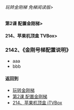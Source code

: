 ###### 玩转金刚梯 免梯阅读版>
#### 第2课 配置金刚梯>
#### 214、苹果机顶盒 TVBox>

### 2142、《金刚号梯配置说明》

- aaa
- bbb

#### 返回到
- [玩转金刚梯](https://github.com/a2zitpro/web/blob/master/LadderFree/main.md)
- [第2课 配置金刚梯](https://github.com/a2zitpro/web/blob/master/LadderFree/LadderConfigure/LadderConfigure.md)
- [214、苹果机顶盒 iTVBox](https://github.com/a2zitpro/web/blob/master/LadderFree/LadderConfigure/Apple/TVBox/TVBox.md)



